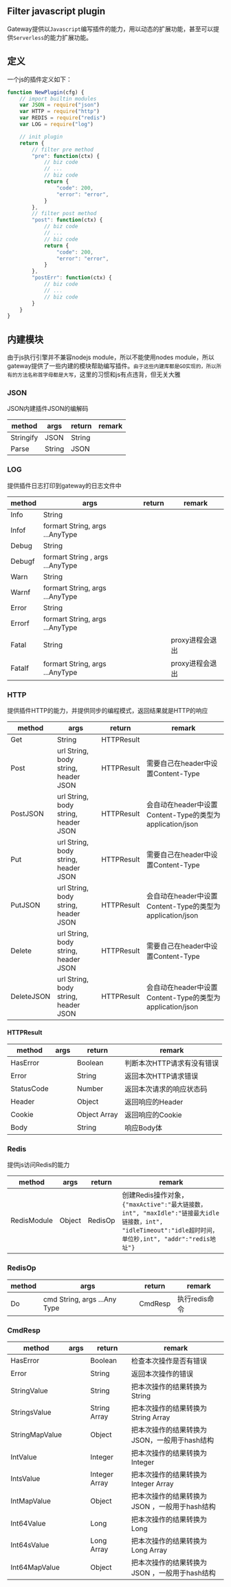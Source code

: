 Filter javascript plugin
--------------
Gateway提供以`Javascript`编写插件的能力，用以动态的扩展功能，甚至可以提供`Serverless`的能力扩展功能。

## 定义
一个js的插件定义如下：
```javascript
function NewPlugin(cfg) {
    // import builtin modules
    var JSON = require("json")
    var HTTP = require("http")
    var REDIS = require("redis")
    var LOG = require("log")

    // init plugin
    return {
        // filter pre method
        "pre": function(ctx) {
            // biz code
            // ...
            // biz code
            return {
                "code": 200,
                "error": "error",
            }
        },
        // filter post method
        "post": function(ctx) {
            // biz code
            // ...
            // biz code
            return {
                "code": 200,
                "error": "error",
            }
        },
        "postErr": function(ctx) {
            // biz code
            // ...
            // biz code
        }
    }
}
```

## 内建模块
由于js执行引擎并不兼容nodejs module，所以不能使用nodes module，所以gateway提供了一些内建的模块帮助编写插件。`由于这些内建库都是GO实现的，所以所有的方法名称首字母都是大写`，这里的习惯和js有点违背，但无关大雅

### JSON
JSON内建插件JSON的编解码

|method|args|return|remark|
| - | - | - | - |
|Stringify|JSON|String||
|Parse|String|JSON||

### LOG
提供插件日志打印到gateway的日志文件中

|method|args|return|remark|
| - | - | - | - |
|Info|String|||
|Infof|formart String, args ...AnyType|||
|Debug|String|||
|Debugf|formart String , args ...AnyType|||
|Warn|String|||
|Warnf|formart String, args ...AnyType |||
|Error|String|||
|Errorf|formart String, args ...AnyType |||
|Fatal|String||proxy进程会退出|
|Fatalf|formart String, args ...AnyType ||proxy进程会退出|

### HTTP
提供插件HTTP的能力，并提供同步的编程模式，返回结果就是HTTP的响应

|method|args|return|remark|
| - | - | - | - |
|Get|String|HTTPResult||
|Post|url String, body string, header JSON|HTTPResult|需要自己在header中设置Content-Type|
|PostJSON|url String, body string, header JSON|HTTPResult|会自动在header中设置Content-Type的类型为application/json|
|Put|url String, body string, header JSON|HTTPResult|需要自己在header中设置Content-Type|
|PutJSON|url String, body string, header JSON|HTTPResult|会自动在header中设置Content-Type的类型为application/json|
|Delete|url String, body string, header JSON|HTTPResult|需要自己在header中设置Content-Type|
|DeleteJSON|url String, body string, header JSON|HTTPResult|会自动在header中设置Content-Type的类型为application/json|

#### HTTPResult
|method|args|return|remark|
| - | - | - | - |
|HasError||Boolean|判断本次HTTP请求有没有错误|
|Error||String|返回本次HTTP请求错误|
|StatusCode||Number|返回本次请求的响应状态码|
|Header||Object|返回响应的Header|
|Cookie||Object Array|返回响应的Cookie|
|Body||String|响应Body体|

### Redis
提供js访问Redis的能力

|method|args|return|remark|
| - | - | - | - |
|RedisModule|Object|RedisOp|创建Redis操作对象，`{"maxActive":"最大链接数，int", "maxIdle":"链接最大idle链接数，int", "idleTimeout":"idle超时时间，单位秒,int", "addr":"redis地址"}`|

### RedisOp

|method|args|return|remark|
| - | - | - | - |
|Do|cmd String, args ...Any Type|CmdResp|执行redis命令|

### CmdResp

|method|args|return|remark|
| - | - | - | - |
|HasError||Boolean|检查本次操作是否有错误|
|Error||String|返回本次操作的错误|
|StringValue||String|把本次操作的结果转换为String|
|StringsValue||String Array|把本次操作的结果转换为String Array|
|StringMapValue||Object|把本次操作的结果转换为JSON，一般用于hash结构|
|IntValue||Integer|把本次操作的结果转换为Integer|
|IntsValue||Integer Array|把本次操作的结果转换为Integer Array|
|IntMapValue||Object|把本次操作的结果转换为JSON ，一般用于hash结构|
|Int64Value||Long|把本次操作的结果转换为Long|
|Int64sValue||Long Array|把本次操作的结果转换为Long Array|
|Int64MapValue||Object|把本次操作的结果转换为JSON ，一般用于hash结构|